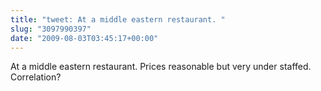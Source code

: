```yaml
---
title: "tweet: At a middle eastern restaurant. "
slug: "3097990397"
date: "2009-08-03T03:45:17+00:00"
---
```

At a middle eastern restaurant. Prices reasonable but very under staffed. Correlation?